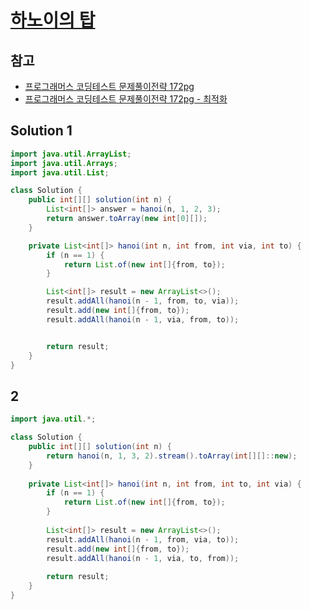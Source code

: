 # [하노이의 탑](https://school.programmers.co.kr/learn/courses/30/lessons/12946)

## 참고

- [프로그래머스 코딩테스트 문제풀이전략 172pg](https://github.com/gilbutITbook/080337/blob/main/5장/하노이의_탑.java)
- [프로그래머스 코딩테스트 문제풀이전략 172pg - 최적화](https://github.com/gilbutITbook/080337/blob/main/5장/하노이의_탑_최적화.java)

## Solution 1

```java
import java.util.ArrayList;
import java.util.Arrays;
import java.util.List;

class Solution {
    public int[][] solution(int n) {
        List<int[]> answer = hanoi(n, 1, 2, 3);
        return answer.toArray(new int[0][]);
    }

    private List<int[]> hanoi(int n, int from, int via, int to) {
        if (n == 1) {
            return List.of(new int[]{from, to});
        }

        List<int[]> result = new ArrayList<>();
        result.addAll(hanoi(n - 1, from, to, via));
        result.add(new int[]{from, to});
        result.addAll(hanoi(n - 1, via, from, to));


        return result;
    }
}
```

## 2

```java
import java.util.*;

class Solution {
    public int[][] solution(int n) {
        return hanoi(n, 1, 3, 2).stream().toArray(int[][]::new);
    }
    
    private List<int[]> hanoi(int n, int from, int to, int via) {
        if (n == 1) {
            return List.of(new int[]{from, to});
        }
        
        List<int[]> result = new ArrayList<>();
        result.addAll(hanoi(n - 1, from, via, to));
        result.add(new int[]{from, to});
        result.addAll(hanoi(n - 1, via, to, from));
        
        return result;
    }
}
```

